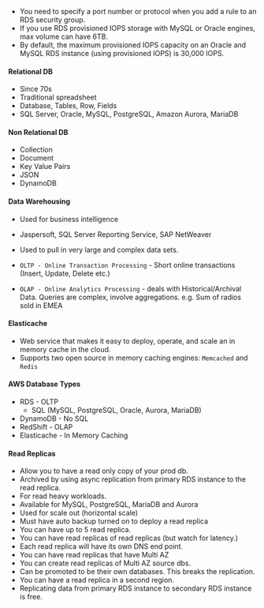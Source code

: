 * You need to specify a port number or protocol when you add a rule to an RDS security group.
* If you use RDS provisioned IOPS storage with MySQL or Oracle engines, max volume can have 6TB.
* By default, the maximum provisioned IOPS capacity on an Oracle and MySQL RDS instance (using provisioned IOPS) is 30,000 IOPS.

#### Relational DB

* Since 70s
* Traditional spreadsheet
* Database, Tables, Row, Fields
* SQL Server, Oracle, MySQL, PostgreSQL, Amazon Aurora, MariaDB

#### Non Relational DB

* Collection
* Document
* Key Value Pairs
* JSON
* DynamoDB

#### Data Warehousing

* Used for business intelligence
* Jaspersoft, SQL Server Reporting Service, SAP NetWeaver
* Used to pull in very large and complex data sets.

* `OLTP - Online Transaction Processing` - Short online transactions (Insert, Update, Delete etc.)
* `OLAP - Online Analytics Processing` - deals with Historical/Archival Data. Queries are complex, involve aggregations. e.g. Sum of radios sold in EMEA


#### Elasticache

* Web service that makes it easy to deploy, operate, and scale an in memory cache in the cloud.
* Supports two open source in memory caching engines: `Memcached` and `Redis`


#### AWS Database Types

* RDS - OLTP
    * SQL (MySQL, PostgreSQL, Oracle, Aurora, MariaDB)
* DynamoDB - No SQL
* RedShift - OLAP
* Elasticache - In Memory Caching

#### Read Replicas

* Allow you to have a read only copy of your prod db.
* Archived by using async replication from primary RDS instance to the read replica.
* For read heavy workloads.
* Available for MySQL, PostgreSQL, MariaDB and Aurora
* Used for scale out (horizontal scale)
* Must have auto backup turned on to deploy a read replica
* You can have up to 5 read replica.
* You can have read replicas of read replicas (but watch for latency.)
* Each read replica will have its own DNS end point.
* You can have read replicas that have Multi AZ
* You can create read replicas of Multi AZ source dbs.
* Can be promoted to be their own databases. This breaks the replication.
* You can have a read replica in a second region.
* Replicating data from primary RDS instance to secondary RDS instance is free.